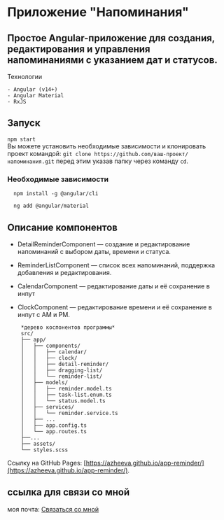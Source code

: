 # Приложение "Напоминания"
## Простое Angular-приложение для создания, редактирования и управления напоминаниями с указанием дат и статусов.

Технологии

    - Angular (v14+)
    - Angular Material
    - RxJS

## Запуск
`npm start`    
Вы можете установить необходимые зависимости и клонировать проект командой:
`git clone https://github.com/ваш-проект/напоминания.git`
перед этим указав папку через команду `cd`.
### Необходимые зависимости

      npm install -g @angular/cli

      ng add @angular/material
## Описание компонентов
 - DetailReminderComponent — создание и редактирование напоминаний с выбором даты, времени и статуса.
 - ReminderListComponent — список всех напоминаний, поддержка добавления и редактирования.
 - CalendarComponent — редактирование даты и её сохранение в инпут
 - ClockComponent — редактирование времени и её сохранение в инпут с AM и PM.

        *дерево коспонентов программы*
        src/
        ├── app/
        │   ├── components/
        │   │   ├── calendar/
        │   │   ├── clock/
        │   │   ├── detail-reminder/
        │   │   ├── dragging-list/
        │   │   └── reminder-list/
        │   ├── models/
        │   │   ├── reminder.model.ts
        │   │   ├── task-list.enum.ts
        │   │   └── status.model.ts
        │   ├── services/
        │   │   └── reminder.service.ts
        │   ├── ...
        │   ├── app.config.ts
        │   └── app.routes.ts
        ├──...
        ├── assets/
        └── styles.scss

  Ссылку на GitHub Pages: [https://azheeva.github.io/app-reminder/](https://azheeva.github.io/app-reminder/).
   ## ссылка для связи со мной
   
   моя почта: [Связаться со мной](mailto:sazheev@gmail.com)

